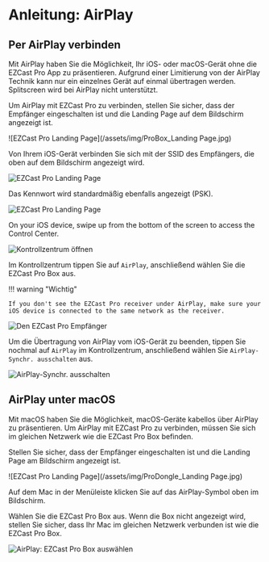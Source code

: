 # Anleitung: AirPlay

## Per AirPlay verbinden

Mit AirPlay haben Sie die Möglichkeit, Ihr iOS- oder macOS-Gerät ohne die EZCast Pro App zu präsentieren. Aufgrund einer Limitierung von der AirPlay Technik kann nur ein einzelnes Gerät auf einmal übertragen werden. Splitscreen wird bei AirPlay nicht unterstützt.

Um AirPlay mit EZCast Pro zu verbinden, stellen Sie sicher, dass der Empfänger eingeschalten ist und die Landing Page auf dem Bildschirm angezeigt ist. 

![EZCast Pro Landing Page](/assets/img/ProBox_Landing Page.jpg)

Von Ihrem iOS-Gerät verbinden Sie sich mit der SSID des Empfängers, die oben auf dem Bildschirm angezeigt wird.

![EZCast Pro Landing Page](/assets/img/iOS_WiFi-Connect.png)

Das Kennwort wird standardmäßig ebenfalls angezeigt (PSK).

![EZCast Pro Landing Page](/assets/img/iOS_WiFi-Password.png)

On your iOS device, swipe up from the bottom of the screen to access the Control Center.

![Kontrollzentrum öffnen](/assets/img/iOS-Kontrolzentrum_aufrufen.png)

Im Kontrollzentrum tippen Sie auf `AirPlay`, anschließend wählen Sie die EZCast Pro Box aus.

!!! warning "Wichtig"

    If you don't see the EZCast Pro receiver under AirPlay, make sure your iOS device is connected to the same network as the receiver.

![Den EZCast Pro Empfänger](/assets/img/iOS-AirPlay-Synchr_auswaehlen.png)

Um die Übertragung von AirPlay vom iOS-Gerät zu beenden, tippen Sie nochmal auf `AirPlay` im Kontrollzentrum, anschließend wählen Sie `AirPlay-Synchr. ausschalten` aus.

![AirPlay-Synchr. ausschalten](/assets/img/iOS-AirPlay-Synchr_ausschalten.png)

## AirPlay unter macOS

Mit macOS haben Sie die Möglichkeit, macOS-Geräte kabellos über AirPlay zu präsentieren. Um AirPlay mit EZCast Pro zu verbinden, müssen Sie sich im gleichen Netzwerk wie die EZCast Pro Box befinden.

Stellen Sie sicher, dass der Empfänger eingeschalten ist und die Landing Page am Bildschirm angezeigt ist.

![EZCast Pro Landing Page](/assets/img/ProDongle_Landing Page.jpg)

Auf dem Mac in der Menüleiste klicken Sie auf das AirPlay-Symbol oben im Bildschirm.

Wählen Sie die EZCast Pro Box aus. Wenn die Box nicht angezeigt wird, stellen Sie sicher, dass Ihr Mac im gleichen Netzwerk verbunden ist wie die EZCast Pro Box.

![AirPlay: EZCast Pro Box auswählen](/assets/img/macOS-AirPlay.png)






